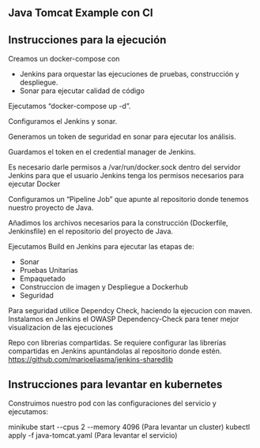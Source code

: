 ## Java Tomcat Example con CI

## Instrucciones para la ejecución
 
Creamos un docker-compose con
- Jenkins para orquestar las ejecuciones de pruebas, construcción y despliegue.
- Sonar para ejecutar calidad de código

Ejecutamos “docker-compose up -d”.

Configuramos el Jenkins y sonar.

Generamos un token de seguridad en sonar para ejecutar los análisis.

Guardamos el token en el credential manager de Jenkins.

Es necesario darle permisos a /var/run/docker.sock dentro del servidor Jenkins para que el usuario Jenkins tenga los permisos necesarios para ejecutar Docker

Configuramos un “Pipeline Job” que apunte al repositorio donde tenemos nuestro proyecto de Java.

Añadimos los archivos necesarios para la construcción (Dockerfile, Jenkinsfile) en el repositorio del proyecto de Java.

Ejecutamos Build en Jenkins para ejecutar las etapas de:
- Sonar
- Pruebas Unitarias
- Empaquetado
- Construccion de imagen y Despliegue a Dockerhub
- Seguridad

Para seguridad utilice Dependcy Check, haciendo la ejecucion con maven.
Instalamos en Jenkins el OWASP Dependency-Check para tener mejor visualizacion de las ejecuciones

Repo con librerias compartidas.
Se requiere configurar las librerías compartidas en Jenkins apuntándolas al repositorio donde estén.
https://github.com/marioeliasma/jenkins-sharedlib


## Instrucciones para levantar en kubernetes

Construimos nuestro pod con las configuraciones del servicio y ejecutamos:

minikube start --cpus 2 --memory 4096  (Para levantar un cluster)
kubectl apply -f java-tomcat.yaml (Para levantar el servicio)